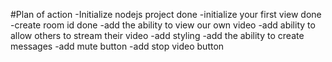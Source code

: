 #Plan of action
-Initialize nodejs project done
-initialize your first view done
-create room id done
-add the ability to view our own video
-add ability to allow others to stream their video
-add styling
-add the ability to create messages
-add mute button
-add stop video button